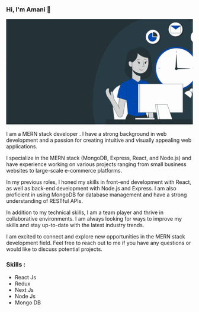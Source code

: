 ### Hi, I'm Amani 👋

<img src= "Ameni Ben Hassine.gif" >

 I am a MERN stack developer . I have a strong background in web development and a passion for creating intuitive and visually appealing web applications.

I specialize in the MERN stack (MongoDB, Express, React, and Node.js) and have experience working on various projects ranging from small business websites to large-scale e-commerce platforms.

In my previous roles, I honed my skills in front-end development with React, as well as back-end development with Node.js and Express. I am also proficient in using MongoDB for database management and have a strong understanding of RESTful APIs.

In addition to my technical skills, I am a team player and thrive in collaborative environments. I am always looking for ways to improve my skills and stay up-to-date with the latest industry trends.

I am excited to connect and explore new opportunities in the MERN stack development field. Feel free to reach out to me if you have any questions or would like to discuss potential projects.

### Skills :
* React Js
* Redux
* Next Js
* Node Js
* Mongo DB

